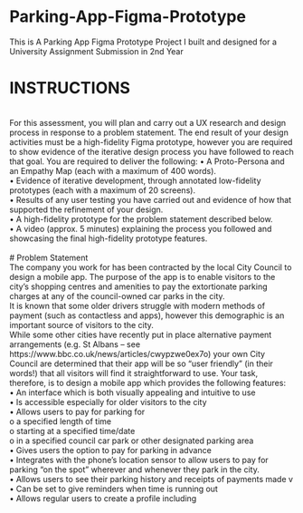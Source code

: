 # Parking-App-Figma-Prototype
This is A Parking App Figma Prototype Project I built and designed for a University Assignment Submission in 2nd Year
# INSTRUCTIONS
<br>
For this assessment, you will plan and carry out a UX research and design process in response to a
problem statement.
The end result of your design activities must be a high-fidelity Figma prototype, however you are
required to show evidence of the iterative design process you have followed to reach that goal.
You are required to deliver the following:
• A Proto-Persona and an Empathy Map (each with a maximum of 400 words). <br>
• Evidence of iterative development, through annotated low-fidelity prototypes (each with a 
maximum of 20 screens). <br>
• Results of any user testing you have carried out and evidence of how that supported the
refinement of your design. <br>
• A high-fidelity prototype for the problem statement described below. <br>
• A video (approx. 5 minutes) explaining the process you followed and showcasing the final
high-fidelity prototype features.
<br>
<br>
# Problem Statement <br>
The company you work for has been contracted by the local City Council to design a mobile app.
The purpose of the app is to enable visitors to the city’s shopping centres and amenities to pay the
extortionate parking charges at any of the council-owned car parks in the city.<br>
It is known that some older drivers struggle with modern methods of payment (such as contactless
and apps), however this demographic is an important source of visitors to the city.<br>
While some other cities have recently put in place alternative payment arrangements (e.g. St Albans –
see https://www.bbc.co.uk/news/articles/cwypzwe0ex7o) your own City Council are determined that
their app will be so “user friendly” (in their words!) that all visitors will find it straightforward to use.
Your task, therefore, is to design a mobile app which provides the following features: <br>
• An interface which is both visually appealing and intuitive to use <br>
• Is accessible especially for older visitors to the city <br>
• Allows users to pay for parking for <br>
o a specified length of time <br>
o starting at a specified time/date <br>
o in a specified council car park or other designated parking area <br>
• Gives users the option to pay for parking in advance <br>
• Integrates with the phone’s location sensor to allow users to pay for parking “on the spot” 
wherever and whenever they park in the city. <br>
• Allows users to see their parking history and receipts of payments made v
• Can be set to give reminders when time is running out <br>
• Allows regular users to create a profile including <br>     
